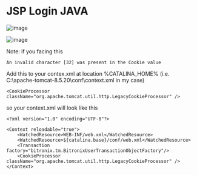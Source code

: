 # JSP Login JAVA
![image](https://user-images.githubusercontent.com/58933926/169929006-a06519f3-476d-4868-8236-8a2123f9bc9f.png)

![image](https://user-images.githubusercontent.com/58933926/169929097-a9181cae-bb2e-48d3-91f4-55dc33781a24.png)

Note:
if you facing this
```
An invalid character [32] was present in the Cookie value
```
Add this to your contex.xml at location %CATALINA_HOME% (i.e. C:\apache-tomcat-8.5.20\conf\context.xml in my case)
```
<CookieProcessor className="org.apache.tomcat.util.http.LegacyCookieProcessor" />
```
so your context.xml will look like this
```
<?xml version="1.0" encoding="UTF-8"?>

<Context reloadable="true">
    <WatchedResource>WEB-INF/web.xml</WatchedResource>
    <WatchedResource>${catalina.base}/conf/web.xml</WatchedResource>
    <Transaction factory="bitronix.tm.BitronixUserTransactionObjectFactory"/>
    <CookieProcessor className="org.apache.tomcat.util.http.LegacyCookieProcessor" />    
</Context>
```
